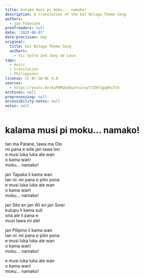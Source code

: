 ```yaml
---
title: kalama musi pi moku... namako!
description: A translation of the Eat Bulaga Theme Song
authors:
  - jan Pikesike
proofreaders: null
date: '2025-06-07'
date-precision: day
original:
  title: Eat Bulaga Theme Song
  authors:
    - Vic Sotto and Joey de Leon
tags:
  - music
  - translation
  - Philippines
license: CC BY-SA-NC 4.0
sources:
  - https://youtu.be/AaPWRQSmDyo?si=oylYZNYJgqdKsTsh
archives: null
preprocessing: null
accessibility-notes: null
notes: null
---
```


# kalama musi pi moku... namako!

tan ma Patane, tawa ma Olo  
mi pana e wile jan tawa lon  
e musi luka luka ale wan  
o kama wan!  
moku… namako!  

jan Tapaka li kama wan  
tan ni: mi pana e pilin pona  
e musi luka luka ale wan  
o kama wan!  
moku… namako!  

jan Sito en jan Wi en jan Sowi   
kulupu li kama suli  
ona ale li pana e  
musi tawa mi ale!  

jan Pilipino li kama wan  
tan ni: mi pana e pilin pona  
e musi luka luka ale wan  
o kama wan!  
moku… namako!  

e musi luka luka ale wan  
o kama wan!  
moku… namako!  
